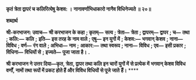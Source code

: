 **कृतं त्रेता द्वापरं च कलिरित्येषु केशव: ।** **नानावर्णाभिधाकारो नानैव विधिनेज्यते ॥ २०॥** 

**शब्दार्थ** 

**श्री-करभाजन: उवाच—** **श्री करभाजन के कहा** **; कृतम्—** **सत्य** **; त्रेता—** **त्रेता** **; द्वापरम्—** **द्वापर** **; च—** **तथा** **; कलि:—** **कलि** **;** **इति—** **इस तरह के नाम वाले** **; एषु—** **इन युगों में** **; केशव:—** **भगवान् केशव** **; नाना—** **विविध** **; वर्ण—** **रंग वाले** **; अभिधा—** **नाम** **;** **आकार:—** **तथा स्वरूप** **; नाना—** **विविध** **; एव—** **इसी प्रकार** **; विधिना—** **विधियों से** **; इज्यते—** **पूजा जाता है।** **.** 

**श्री करभाजन ने उत्तर दिया—कृत, त्रेता, द्वापर तथा कलि इन चारों युगों में से प्रत्येक में** **भगवान् केशव विविध वर्णों, नामों तथा रूपों में प्रकट होते हैं और विविध विधियों से पूजे जाते** **हैं।** **** 